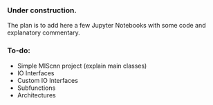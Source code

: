 ### Under construction.

The plan is to add here a few Jupyter Notebooks with some code and explanatory commentary.

### To-do:
- Simple MIScnn project (explain main classes)
- IO Interfaces
- Custom IO Interfaces
- Subfunctions
- Architectures
